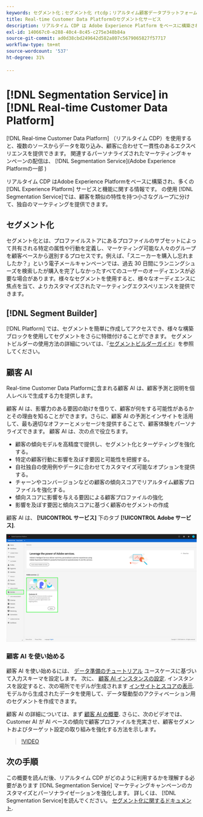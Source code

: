 ```yaml
---
keywords: セグメント化；セグメント化 rtcdp；リアルタイム顧客データプラットフォームセグメント化
title: Real-time Customer Data Platformのセグメント化サービス
description: リアルタイム CDP は Adobe Experience Platform をベースに構築され、多くの Experience Platform サービスと機能を利用します。セグメント化サービスを使用すると、顧客を類似の特徴を持つ小さなグループに分けて、独自のマーケティングを提供できます。
exl-id: 140667c0-e288-40c4-8c45-c275e348b84a
source-git-commit: ad0d38cbd249642d582a807c5679065827f57717
workflow-type: tm+mt
source-wordcount: '537'
ht-degree: 31%

---
```


# [!DNL Segmentation Service] in [!DNL Real-time Customer Data Platform]

[!DNL Real-time Customer Data Platform] （リアルタイム CDP）を使用すると、複数のソースからデータを取り込み、顧客に合わせて一貫性のあるエクスペリエンスを提供できます。 関連するパーソナライズされたマーケティングキャンペーンの配信は、 [!DNL Segmentation Service](Adobe Experience Platformの一部 )

リアルタイム CDP はAdobe Experience Platformをベースに構築され、多くの [!DNL Experience Platform] サービスと機能に関する情報です。 の使用 [!DNL Segmentation Service]では、顧客を類似の特性を持つ小さなグループに分けて、独自のマーケティングを提供できます。

## セグメント化

セグメント化とは、プロファイルストアにあるプロファイルのサブセットによって共有される特定の属性や行動を定義し、マーケティング可能な人々のグループを顧客ベースから選別するプロセスです。例えば、「スニーカーを購入し忘れましたか？」という電子メールキャンペーンでは、過去 30 日間にランニングシューズを検索したが購入を完了しなかったすべてのユーザーのオーディエンスが必要な場合があります。様々なセグメントを使用すると、様々なオーディエンスに焦点を当て、よりカスタマイズされたマーケティングエクスペリエンスを提供できます。

## [!DNL Segment Builder]

[!DNL Platform] では、セグメントを簡単に作成してアクセスでき、様々な構築ブロックを使用してセグメントをさらに特徴付けることができます。 セグメントビルダーの使用方法の詳細については、『[セグメントビルダーガイド](./segment-builder-guide.md)』を参照してください。

## 顧客 AI

Real-time Customer Data Platformに含まれる顧客 AI は、顧客予測と説明を個人レベルで生成する力を提供します。

顧客 AI は、影響力のある要因の助けを借りて、顧客が何をする可能性があるかとその理由を知ることができます。さらに、顧客 AI の予測とインサイトを活用して、最も適切なオファーとメッセージを提供することで、顧客体験をパーソナライズできます。 顧客 AI は、次の点で役立ちます。

* 顧客の傾向モデルを高精度で提供し、セグメント化とターゲティングを強化する。
* 特定の顧客行動に影響を及ぼす要因と可能性を把握する。
* 自社独自の使用例やデータに合わせてカスタマイズ可能なオプションを提供する。
* チャーンやコンバージョンなどの顧客の傾向スコアでリアルタイム顧客プロファイルを強化する。
* 傾向スコアに影響を与える要因による顧客プロファイルの強化
* 影響を及ぼす要因と傾向スコアに基づく顧客のセグメントの作成

顧客 AI は、 **[!UICONTROL サービス]** 下のタブ **[!UICONTROL Adobe サービス]**.

![顧客 AI の場所](../assets/overview/rtcdp-customer-ai.png)

### 顧客 AI を使い始める

顧客 AI を使い始めるには、 [データ準備のチュートリアル](../../intelligent-services/data-preparation.md) ユースケースに基づいて入力スキーマを設定します。 次に、 [顧客 AI インスタンスの設定](../../intelligent-services/customer-ai/user-guide/configure.md). インスタンスを設定すると、次の場所でモデルが生成されます [インサイトとスコアの表示](../../intelligent-services/customer-ai/user-guide/discover-insights.md). モデルから生成されたデータを使用して、データ駆動型のアクティベーション用のセグメントを作成できます。

顧客 AI の詳細については、まず [顧客 AI の概要](../../intelligent-services/customer-ai/overview.md). さらに、次のビデオでは、 Customer AI が AI ベースの傾向で顧客プロファイルを充実させ、顧客セグメントおよびターゲット設定の取り組みを強化する方法を示します。

>[!VIDEO](https://video.tv.adobe.com/v/40374/?quality=12&learn=on)


## 次の手順

この概要を読んだ後、リアルタイム CDP がどのように利用するかを理解する必要があります [!DNL Segmentation Service] マーケティングキャンペーンのカスタマイズとパーソナライゼーションを強化します。 詳しくは、 [!DNL Segmentation Service]を読んでください。 [セグメント化に関するドキュメント](../../segmentation/home.md).
